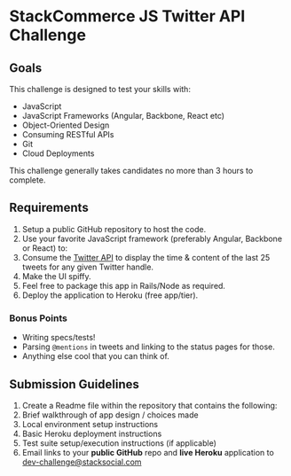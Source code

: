 # StackCommerce JS Twitter API Challenge

## Goals

This challenge is designed to test your skills with:

* JavaScript
* JavaScript Frameworks (Angular, Backbone, React etc)
* Object-Oriented Design 
* Consuming RESTful APIs
* Git
* Cloud Deployments

This challenge generally takes candidates no more than 3 hours to complete.

## Requirements

1. Setup a public GitHub repository to host the code.
1. Use your favorite JavaScript framework (preferably Angular, Backbone or React) to:
  1. Consume the [Twitter API](https://dev.twitter.com/docs/api) to display the time & content of the last 25 tweets for any given Twitter handle.
  1. Make the UI spiffy.
  1. Feel free to package this app in Rails/Node as required.
1. Deploy the application to Heroku (free app/tier).

### Bonus Points

* Writing specs/tests!
* Parsing `@mentions` in tweets and linking to the status pages for those.
* Anything else cool that you can think of.

## Submission Guidelines

1. Create a Readme file within the repository that contains the following:
  1. Brief walkthrough of app design / choices made
  1. Local environment setup instructions
  1. Basic Heroku deployment instructions
  1. Test suite setup/execution instructions (if applicable) 
1. Email links to your **public GitHub** repo and **live Heroku** application to [dev-challenge@stacksocial.com](mailto:dev-challenge@stacksocial.com)
